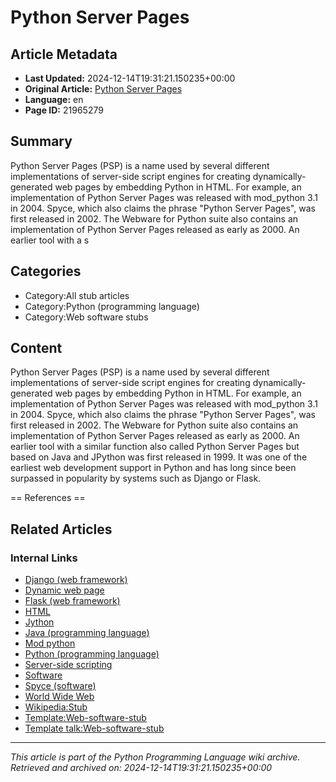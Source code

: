 # Python Server Pages

## Article Metadata

- **Last Updated:** 2024-12-14T19:31:21.150235+00:00
- **Original Article:** [Python Server Pages](https://en.wikipedia.org/wiki/Python_Server_Pages)
- **Language:** en
- **Page ID:** 21965279

## Summary

Python Server Pages (PSP) is a name used by several different implementations of server-side script engines for creating dynamically-generated web pages by embedding Python in HTML. For example, an implementation of Python Server Pages was released with mod_python 3.1 in 2004.
Spyce, which also claims the phrase "Python Server Pages", was first released in 2002.
The Webware for Python suite also contains an implementation of Python Server Pages released as early as 2000.
An earlier tool with a s

## Categories

- Category:All stub articles
- Category:Python (programming language)
- Category:Web software stubs

## Content

Python Server Pages (PSP) is a name used by several different implementations of server-side script engines for creating dynamically-generated web pages by embedding Python in HTML. For example, an implementation of Python Server Pages was released with mod_python 3.1 in 2004.
Spyce, which also claims the phrase "Python Server Pages", was first released in 2002.
The Webware for Python suite also contains an implementation of Python Server Pages released as early as 2000.
An earlier tool with a similar function also called Python Server Pages but based on Java and JPython was first released in 1999.
It was one of the earliest web development support in Python and has long since been surpassed in popularity by systems such as Django or Flask.


== References ==

## Related Articles

### Internal Links

- [Django (web framework)](https://en.wikipedia.org/wiki/Django_(web_framework))
- [Dynamic web page](https://en.wikipedia.org/wiki/Dynamic_web_page)
- [Flask (web framework)](https://en.wikipedia.org/wiki/Flask_(web_framework))
- [HTML](https://en.wikipedia.org/wiki/HTML)
- [Jython](https://en.wikipedia.org/wiki/Jython)
- [Java (programming language)](https://en.wikipedia.org/wiki/Java_(programming_language))
- [Mod python](https://en.wikipedia.org/wiki/Mod_python)
- [Python (programming language)](https://en.wikipedia.org/wiki/Python_(programming_language))
- [Server-side scripting](https://en.wikipedia.org/wiki/Server-side_scripting)
- [Software](https://en.wikipedia.org/wiki/Software)
- [Spyce (software)](https://en.wikipedia.org/wiki/Spyce_(software))
- [World Wide Web](https://en.wikipedia.org/wiki/World_Wide_Web)
- [Wikipedia:Stub](https://en.wikipedia.org/wiki/Wikipedia:Stub)
- [Template:Web-software-stub](https://en.wikipedia.org/wiki/Template:Web-software-stub)
- [Template talk:Web-software-stub](https://en.wikipedia.org/wiki/Template_talk:Web-software-stub)

---
_This article is part of the Python Programming Language wiki archive._
_Retrieved and archived on: 2024-12-14T19:31:21.150235+00:00_